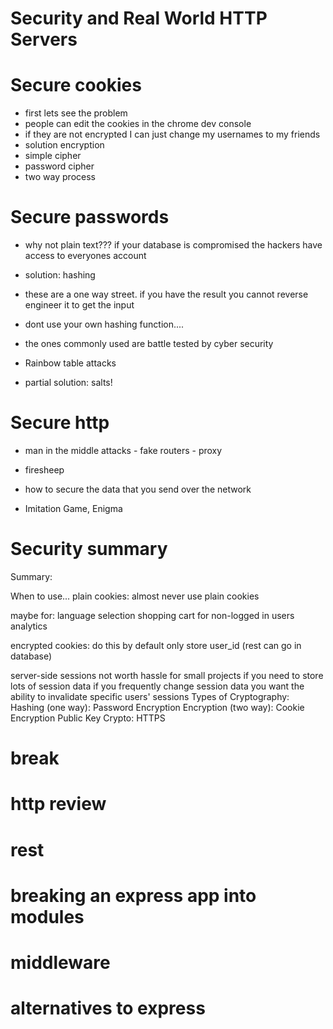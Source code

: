 # Security and Real World HTTP Servers

# Secure cookies

- first lets see the problem
- people can edit the cookies in the chrome dev console
- if they are not encrypted I can just change my usernames to my friends
- solution encryption
- simple cipher 
- password cipher
- two way process

# Secure passwords

- why not plain text??? if your database is compromised the hackers have access to everyones account
- solution: hashing
- these are a one way street. if you have the result you cannot reverse engineer it to get the input
- dont use your own hashing function....
- the ones commonly used are battle tested by cyber security 

- Rainbow table attacks
- partial solution: salts!

# Secure http

- man in the middle attacks - fake routers - proxy
- firesheep
- how to secure the data that you send over the network

-  Imitation Game, Enigma

# Security summary
Summary:

When to use...
plain cookies:
almost never use plain cookies

maybe for:
language selection
shopping cart for non-logged in users
analytics

encrypted cookies:
do this by default
only store user_id (rest can go in database)

server-side sessions
not worth hassle for small projects
if you need to store lots of session data
if you frequently change session data
you want the ability to invalidate specific users' sessions
Types of Cryptography:
Hashing (one way): Password Encryption
Encryption (two way): Cookie Encryption
Public Key Crypto: HTTPS


# break

# http review 

# rest 

# breaking an express app into modules

# middleware

# alternatives to express

